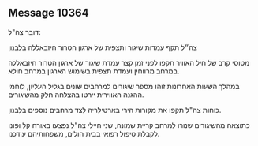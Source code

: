 ## Message 10364

דובר צה"ל:

צה״ל תקף עמדות שיגור ותצפית של ארגון הטרור חיזבאללה בלבנון

מטוסי קרב של חיל האוויר תקפו לפני זמן קצר עמדת שיגור של ארגון הטרור חיזבאללה במרחב מרווחין ועמדת תצפית בשימוש הארגון במרחב חולא.

במהלך השעות האחרונות זוהו מספר שיגורים למרחבים שונים בגליל העליון, לוחמי ההגנה האווירית יירטו בהצלחה חלק מהשיגורים.

כוחות צה"ל תקפו את מקורות הירי בארטילריה לצד מרחבים נוספים בלבנון.

כתוצאה מהשיגורים שנורו למרחב קריית שמונה, שני חיילי צה"ל נפצעו באורח קל ופונו לקבלת טיפול רפואי בבית חולים, משפחותיהם עודכנו.

